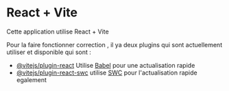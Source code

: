# React + Vite

Cette application utilise React + Vite

Pour la faire fonctionner correction , il ya deux plugins qui sont actuellement utiliser et disponible qui sont :

- [@vitejs/plugin-react](https://github.com/vitejs/vite-plugin-react/blob/main/packages/plugin-react/README.md) Utilise [Babel](https://babeljs.io/) pour une actualisation rapide
- [@vitejs/plugin-react-swc](https://github.com/vitejs/vite-plugin-react-swc) utilise [SWC](https://swc.rs/) pour l'actualisation rapide egalement
